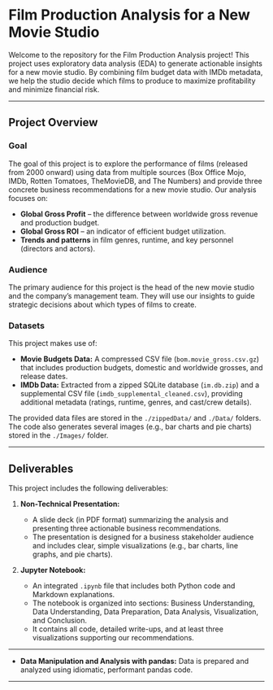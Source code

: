 # Film Production Analysis for a New Movie Studio

Welcome to the repository for the Film Production Analysis project! This project uses exploratory data analysis (EDA) to generate actionable insights for a new movie studio. By combining film budget data with IMDb metadata, we help the studio decide which films to produce to maximize profitability and minimize financial risk.

---

## Project Overview

### Goal
The goal of this project is to explore the performance of films (released from 2000 onward) using data from multiple sources (Box Office Mojo, IMDb, Rotten Tomatoes, TheMovieDB, and The Numbers) and provide three concrete business recommendations for a new movie studio. Our analysis focuses on:
- **Global Gross Profit** – the difference between worldwide gross revenue and production budget.
- **Global Gross ROI** – an indicator of efficient budget utilization.
- **Trends and patterns** in film genres, runtime, and key personnel (directors and actors).

### Audience
The primary audience for this project is the head of the new movie studio and the company’s management team. They will use our insights to guide strategic decisions about which types of films to create.

### Datasets
This project makes use of:
- **Movie Budgets Data:** A compressed CSV file (`bom.movie_gross.csv.gz`) that includes production budgets, domestic and worldwide grosses, and release dates.
- **IMDb Data:** Extracted from a zipped SQLite database (`im.db.zip`) and a supplemental CSV file (`imdb_supplemental_cleaned.csv`), providing additional metadata (ratings, runtime, genres, and cast/crew details).

The provided data files are stored in the `./zippedData/` and `./Data/` folders. The code also generates several images (e.g., bar charts and pie charts) stored in the `./Images/` folder.

---

## Deliverables

This project includes the following deliverables:

1. **Non-Technical Presentation:**
   - A slide deck (in PDF format) summarizing the analysis and presenting three actionable business recommendations.
   - The presentation is designed for a business stakeholder audience and includes clear, simple visualizations (e.g., bar charts, line graphs, and pie charts).

2. **Jupyter Notebook:**
   - An integrated `.ipynb` file that includes both Python code and Markdown explanations.
   - The notebook is organized into sections: Business Understanding, Data Understanding, Data Preparation, Data Analysis, Visualization, and Conclusion.
   - It contains all code, detailed write-ups, and at least three visualizations supporting our recommendations.

---

- **Data Manipulation and Analysis with pandas:** Data is prepared and analyzed using idiomatic, performant pandas code.

---


